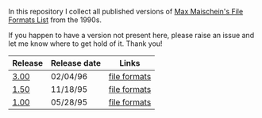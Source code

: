 In this repository I collect all published versions of
[Max Maischein's File Formats List](http://corion.net/fileformats/index.html)
from the 1990s.

If you happen to have a version not present here, please
raise an issue and let me know where to get hold of it.
Thank you!

| Release | Release date | Links |
| --- | --- | --- |
| [3.00](https://github.com/sebras/ffmts/tree/release-3.00/) | 02/04/96 | [file formats](https://raw.githubusercontent.com/sebras/ffmts/release-3.00/FILEFMTS.LST) |
| [1.50](https://github.com/sebras/ffmts/tree/release-1.50/) | 11/18/95 | [file formats](https://raw.githubusercontent.com/sebras/ffmts/release-1.50/FILEFMTS.LST) |
| [1.00](https://github.com/sebras/ffmts/tree/release-1.00/) | 05/28/95 | [file formats](https://raw.githubusercontent.com/sebras/ffmts/release-1.00/FILEFMTS.LST) |
